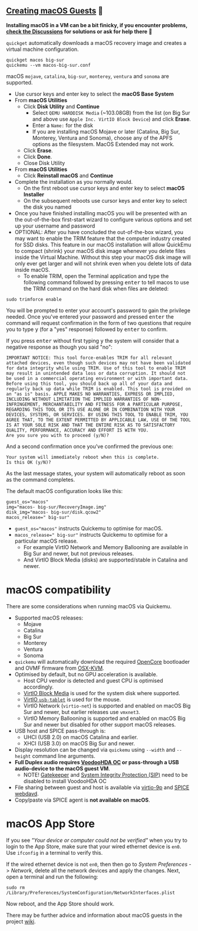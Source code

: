 ## [Creating macOS Guests](https://github.com/quickemu-project/quickemu/wiki/03-Create-macOS-virtual-machines#automatically-create-macos-guests) 🍏

**Installing macOS in a VM can be a bit finicky, if you encounter problems, [check the Discussions](https://github.com/quickemu-project/quickemu/discussions) for solutions or ask for help there** 🛟

`quickget` automatically downloads a macOS recovery image and creates a virtual machine configuration.

``` shell
quickget macos big-sur
quickemu --vm macos-big-sur.conf
```

macOS `mojave`, `catalina`, `big-sur`, `monterey`, `ventura` and
`sonoma` are supported.

- Use cursor keys and enter key to select the **macOS Base System**
- From **macOS Utilities**
    - Click **Disk Utility** and **Continue**
        - Select `QEMU HARDDISK Media` (\~103.08GB) from the list (on
            Big Sur and above use `Apple Inc. VirtIO Block Device`) and
            click **Erase**.
        - Enter a `Name:` for the disk
        - If you are installing macOS Mojave or later (Catalina, Big
            Sur, Monterey, Ventura and Sonoma), choose any of the APFS options
            as the filesystem. MacOS Extended may not work.
    - Click **Erase**.
    - Click **Done**.
    - Close Disk Utility
- From **macOS Utilities**
    - Click **Reinstall macOS** and **Continue**
- Complete the installation as you normally would.
    - On the first reboot use cursor keys and enter key to select
        **macOS Installer**
    - On the subsequent reboots use cursor keys and enter key to
        select the disk you named
- Once you have finished installing macOS you will be presented with
    an the out-of-the-box first-start wizard to configure various
    options and set up your username and password
- OPTIONAL: After you have concluded the out-of-the-box wizard, you
    may want to enable the TRIM feature that the computer industry
    created for SSD disks. This feature in our macOS installation will
    allow QuickEmu to compact (shrink) your macOS disk image whenever
    you delete files inside the Virtual Machine. Without this step your
    macOS disk image will only ever get larger and will not shrink even
    when you delete lots of data inside macOS.
   - To enable TRIM, open the Terminal application and type the
        following command followed by pressing <kbd>enter</kbd> to tell macos to use the TRIM command on the hard disk when files are deleted:

``` shell
sudo trimforce enable
```

You will be prompted to enter your account's password to gain the
privilege needed. Once you've entered your password and pressed <kbd>enter</kbd> the command will request confirmation in the form of two questions that require you to type
<kbd>y</kbd> (for a "yes" response) followed by
<kbd>enter</kbd> to confirm.

If you press <kbd>enter</kbd> without first typing <kbd>y</kbd> the system will consider that a negative response as though you said "no":

``` plain
IMPORTANT NOTICE: This tool force-enables TRIM for all relevant attached devices, even though such devices may not have been validated for data integrity while using TRIM. Use of this tool to enable TRIM may result in unintended data loss or data corruption. It should not be used in a commercial operating environment or with important data. Before using this tool, you should back up all of your data and regularly back up data while TRIM is enabled. This tool is provided on an "as is" basis. APPLE MAKES NO WARRANTIES, EXPRESS OR IMPLIED, INCLUDING WITHOUT LIMITATION THE IMPLIED WARRANTIES OF NON-INFRINGEMENT, MERCHANTABILITY AND FITNESS FOR A PARTICULAR PURPOSE, REGARDING THIS TOOL OR ITS USE ALONE OR IN COMBINATION WITH YOUR DEVICES, SYSTEMS, OR SERVICES. BY USING THIS TOOL TO ENABLE TRIM, YOU AGREE THAT, TO THE EXTENT PERMITTED BY APPLICABLE LAW, USE OF THE TOOL IS AT YOUR SOLE RISK AND THAT THE ENTIRE RISK AS TO SATISFACTORY QUALITY, PERFORMANCE, ACCURACY AND EFFORT IS WITH YOU.
Are you sure you with to proceed (y/N)?
```

And a second confirmation once you've confirmed the previous one:

``` plain
Your system will immediately reboot when this is complete.
Is this OK (y/N)?
```

As the last message states, your system will automatically reboot as
soon as the command completes.

The default macOS configuration looks like this:

``` shell
guest_os="macos"
img="macos- big-sur/RecoveryImage.img"
disk_img="macos- big-sur/disk.qcow2"
macos_release=" big-sur"
```

- `guest_os="macos"` instructs Quickemu to optimise for macOS.
- `macos_release=" big-sur"` instructs Quickemu to optimise for a
    particular macOS release.
    - For example VirtIO Network and Memory Ballooning are available
        in Big Sur and newer, but not previous releases.
    - And VirtIO Block Media (disks) are supported/stable in Catalina
        and newer.

# macOS compatibility

There are some considerations when running macOS via Quickemu.

- Supported macOS releases:
    - Mojave
    - Catalina
    - Big Sur
    - Monterey
    - Ventura
    - Sonoma
- `quickemu` will automatically download the required [OpenCore](https://github.com/acidanthera/OpenCorePkg) bootloader and OVMF firmware from [OSX-KVM](https://github.com/kholia/OSX-KVM).
- Optimised by default, but no GPU acceleration is available.
    - Host CPU vendor is detected and guest CPU is optimised accordingly.
    - [VirtIO Block Media](https://www.kraxel.org/blog/2019/06/macos-qemu-guest/) is used for the system disk where supported.
    - [VirtIO `usb-tablet`](http://philjordan.eu/osx-virt/) is used for the mouse.
    - VirtIO Network (`virtio-net`) is supported and enabled on macOS Big Sur and newer, but earlier releases use `vmxnet3`.
    - VirtIO Memory Ballooning is supported and enabled on macOS Big Sur and newer but disabled for other support macOS releases.
- USB host and SPICE pass-through is:
    - UHCI (USB 2.0) on macOS Catalina and earlier.
    - XHCI (USB 3.0) on macOS Big Sur and newer.
- Display resolution can be changed via `quickemu` using `--width` and `--height` command line arguments.
- **Full Duplex audio requires [VoodooHDA OC](https://github.com/chris1111/VoodooHDA-OC) or pass-through a USB audio-device to the macOS guest VM**.
    - NOTE! [Gatekeeper](https://disable-gatekeeper.github.io/) and [System Integrity Protection (SIP)](https://developer.apple.com/documentation/security/disabling_and_enabling_system_integrity_protection) need to be disabled to install VoodooHDA OC
- File sharing between guest and host is available via [virtio-9p](https://wiki.qemu.org/Documentation/9psetup) and [SPICE
    webdavd](https://gitlab.gnome.org/GNOME/phodav/-/merge_requests/24).
- Copy/paste via SPICE agent is **not available on macOS**.

# macOS App Store

If you see *"Your device or computer could not be verified"* when you try to login to the App Store, make sure that your wired ethernet device is `en0`. Use `ifconfig` in a terminal to verify this.

If the wired ethernet device is not `en0`, then then go to *System Preferences* -\> *Network*, delete all the network devices and apply the
changes. Next, open a terminal and run the following:

``` shell
sudo rm /Library/Preferences/SystemConfiguration/NetworkInterfaces.plist
```

Now reboot, and the App Store should work.

There may be further advice and information about macOS guests in the project [wiki](https://github.com/quickemu-project/quickemu/wiki/03-Create-macOS-virtual-machines#automatically-create-macos-guests).
